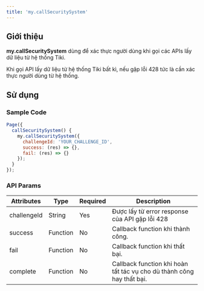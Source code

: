 ```yaml
---
title: 'my.callSecuritySystem'
---
```


## Giới thiệu

**my.callSecuritySystem** dùng để xác thực người dùng khi gọi các APIs lấy dữ liệu từ hệ thống Tiki.

Khi gọi API lấy dữ liệu từ hệ thống Tiki bất kì, nếu gặp lỗi 428 tức là cần xác thực người dùng từ hệ thống.

## Sử dụng

### Sample Code

```js
Page({
  callSecuritySystem() {
    my.callSecuritySystem({
      challengeId: 'YOUR_CHALLENGE_ID',
      success: (res) => {},
      fail: (res) => {}
    });
  }
});
```

### API Params

| Attributes  | Type     | Required | Description                                                           |
| ----------- | -------- | -------- | --------------------------------------------------------------------- |
| challengeId | String   | Yes      | Được lấy từ error response của API gặp lỗi 428                        |
| success     | Function | No       | Callback function khi thành công.                                     |
| fail        | Function | No       | Callback function khi thất bại.                                       |
| complete    | Function | No       | Callback function khi hoàn tất tác vụ cho dù thành công hay thất bại. |
